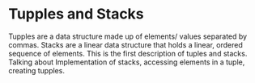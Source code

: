 # Tupples and Stacks
Tupples are a data structure made up of elements/ values separated by commas.
Stacks are a linear data structure that holds a linear, ordered sequence of elements.
This is the first description of tuples and stacks. Talking about Implementation of stacks, accessing elements in a tuple,
creating tupples.
